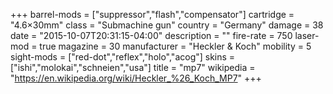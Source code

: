 +++
barrel-mods = ["suppressor","flash","compensator"]
cartridge = "4.6×30mm"
class = "Submachine gun"
country = "Germany"
damage = 38
date = "2015-10-07T20:31:15-04:00"
description = ""
fire-rate = 750
laser-mod = true
magazine = 30
manufacturer = "Heckler & Koch"
mobility = 5
sight-mods = ["red-dot","reflex","holo","acog"]
skins = ["ishi","molokai","schneien","usa"]
title = "mp7"
wikipedia = "https://en.wikipedia.org/wiki/Heckler_%26_Koch_MP7"
+++

